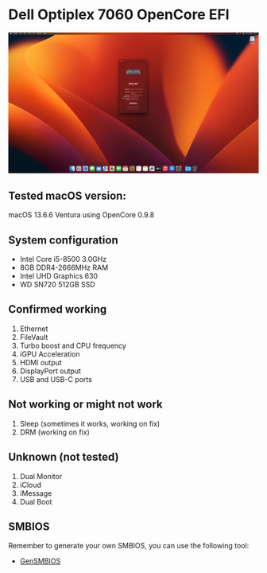 # Dell Optiplex 7060 OpenCore EFI

![](https://github.com/lehonning/Optiplex-7060-SFF-OpenCore-EFI/blob/main/Ventura%2013.6.6.png)

## Tested macOS version:
macOS 13.6.6 Ventura using OpenCore 0.9.8

## System configuration
- Intel Core i5-8500 3.0GHz
- 8GB DDR4-2666MHz RAM
- Intel UHD Graphics 630
- WD SN720 512GB SSD

## Confirmed working
1) Ethernet
2) FileVault
3) Turbo boost and CPU frequency
4) iGPU Acceleration
5) HDMI output
6) DisplayPort output
7) USB and USB-C ports


## Not working or might not work
1) Sleep (sometimes it works, working on fix)
2) DRM (working on fix)


## Unknown (not tested)
1) Dual Monitor
2) iCloud
3) iMessage
4) Dual Boot

## SMBIOS
Remember to generate your own SMBIOS, you can use the following tool:
- [GenSMBIOS](https://github.com/corpnewt/GenSMBIOS)
